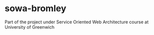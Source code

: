 sowa-bromley
============

Part of the project under Service Oriented Web Architecture course at University of Greenwich
